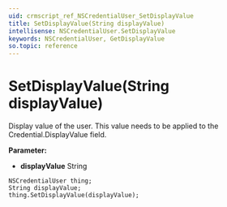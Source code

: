 ```yaml
---
uid: crmscript_ref_NSCredentialUser_SetDisplayValue
title: SetDisplayValue(String displayValue)
intellisense: NSCredentialUser.SetDisplayValue
keywords: NSCredentialUser, GetDisplayValue
so.topic: reference
---
```


# SetDisplayValue(String displayValue)

Display value of the user.  This value needs to be applied to the Credential.DisplayValue field.

**Parameter:** 
 - **displayValue** String

```crmscript
NSCredentialUser thing;
String displayValue;
thing.SetDisplayValue(displayValue);
```

